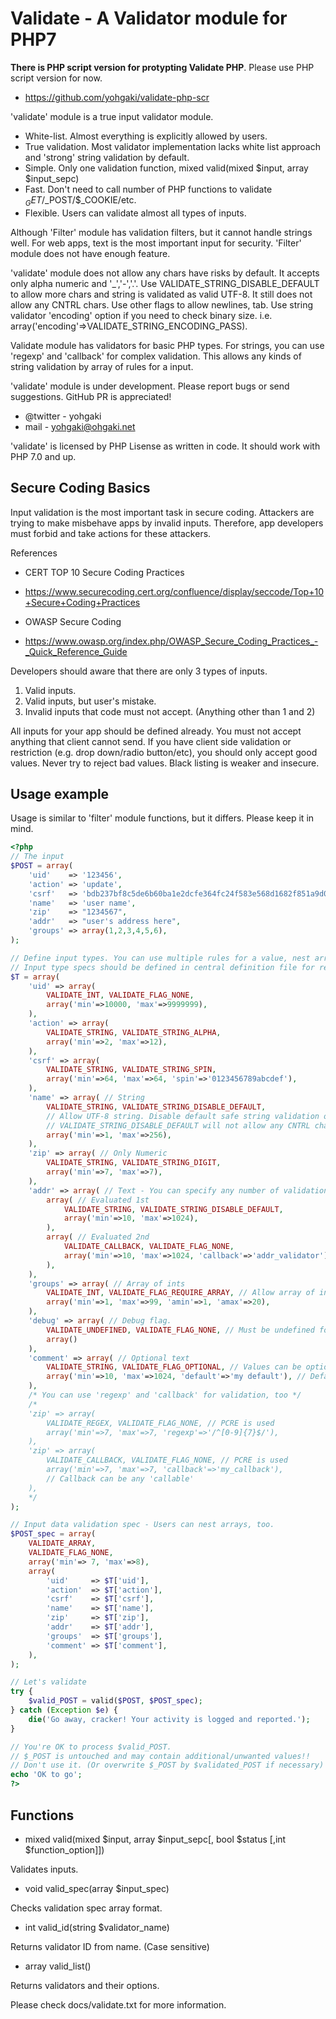 # Validate - A Validator module for PHP7

**There is PHP script version for protypting Validate PHP**. Please use PHP script version for now.

* https://github.com/yohgaki/validate-php-scr


'validate' module is a true input validator module.

* White-list. Almost everything is explicitly allowed by users.
* True validation. Most validator implementation lacks white list approach and 'strong' string validation by default.
* Simple. Only one validation function, mixed valid(mixed $input, array $input_sepc)
* Fast. Don't need to call number of PHP functions to validate $_GET/$_POST/$_COOKIE/etc.
* Flexible. Users can validate almost all types of inputs.

Although 'Filter' module has validation filters, but it cannot handle
strings well. For web apps, text is the most important input for
security. 'Filter' module does not have enough feature.

'validate' module does not allow any chars have risks by default.  It
accepts only alpha numeric and '_','-','.'. Use
VALIDATE_STRING_DISABLE_DEFAULT to allow more chars and string is
validated as valid UTF-8. It still does not allow any CNTRL chars.
Use other flags to allow newlines, tab. Use string validator
'encoding' option if you need to check binary size.
i.e. array('encoding'=>VALIDATE_STRING_ENCODING_PASS).

Validate module has validators for basic PHP types. For strings, you
can use 'regexp' and 'callback' for complex validation. This allows
any kinds of string validation by array of rules for a input.

'validate' module is under development. Please report bugs or send
suggestions. GitHub PR is appreciated!

* @twitter - yohgaki
* mail - yohgaki@ohgaki.net

'validate' is licensed by PHP Lisense as written in code. It should
work with PHP 7.0 and up.


## Secure Coding Basics

Input validation is the most important task in secure
coding. Attackers are trying to make misbehave apps by invalid
inputs. Therefore, app developers must forbid and take actions for
these attackers.

References
* CERT TOP 10 Secure Coding Practices
* https://www.securecoding.cert.org/confluence/display/seccode/Top+10+Secure+Coding+Practices

* OWASP Secure Coding 
* https://www.owasp.org/index.php/OWASP_Secure_Coding_Practices_-_Quick_Reference_Guide

Developers should aware that there are only 3 types of inputs.

1. Valid inputs.
2. Valid inputs, but user's mistake.
3. Invalid inputs that code must not accept. (Anything other than 1 and 2)

All inputs for your app should be defined already. You must not accept
anything that client cannot send.  If you have client side validation
or restriction (e.g. drop down/radio button/etc), you should only
accept good values. Never try to reject bad values. Black listing is
weaker and insecure.

## Usage example

Usage is similar to 'filter' module functions, but it differs. Please keep it in mind.

```php
<?php
// The input
$POST = array(
    'uid'    => '123456',
    'action' => 'update',
    'csrf'   => 'bdb237bf8c5de6b60ba1e2dcfe364fc24f583e568d1682f851a9d0f11a45c78d',
    'name'   => 'user name',
    'zip'    => "1234567",
    'addr'   => "user's address here",
    'groups' => array(1,2,3,4,5,6),
);

// Define input types. You can use multiple rules for a value, nest arrays as many as you want.
// Input type specs should be defined in central definition file for real usage
$T = array(
    'uid' => array(
        VALIDATE_INT, VALIDATE_FLAG_NONE,
        array('min'=>10000, 'max'=>9999999),
    ),
    'action' => array(
        VALIDATE_STRING, VALIDATE_STRING_ALPHA,
        array('min'=>2, 'max'=>12),
    ),
    'csrf' => array(
        VALIDATE_STRING, VALIDATE_STRING_SPIN,
        array('min'=>64, 'max'=>64, 'spin'=>'0123456789abcdef'),
    ),
    'name' => array( // String
        VALIDATE_STRING, VALIDATE_STRING_DISABLE_DEFAULT,
        // Allow UTF-8 string. Disable default safe string validation only allow alnum and ._-
        // VALIDATE_STRING_DISABLE_DEFAULT will not allow any CNTRL chars including newlines
        array('min'=>1, 'max'=>256),
    ),
    'zip' => array( // Only Numeric
        VALIDATE_STRING, VALIDATE_STRING_DIGIT,
        array('min'=>7, 'max'=>7),
    ),
    'addr' => array( // Text - You can specify any number of validation rules by array
        array( // Evaluated 1st
            VALIDATE_STRING, VALIDATE_STRING_DISABLE_DEFAULT,
            array('min'=>10, 'max'=>1024),
        ),
        array( // Evaluated 2nd
            VALIDATE_CALLBACK, VALIDATE_FLAG_NONE,
            array('min'=>10, 'max'=>1024, 'callback'=>'addr_validator'),
        ),
    ),
    'groups' => array( // Array of ints
        VALIDATE_INT, VALIDATE_FLAG_REQUIRE_ARRAY, // Allow array of ints
        array('min'=>1, 'max'=>99, 'amin'=>1, 'amax'=>20),
    ),
    'debug' => array( // Debug flag.
        VALIDATE_UNDEFINED, VALIDATE_FLAG_NONE, // Must be undefined for production. If defined, exception/error
        array()
    ),
    'comment' => array( // Optional text
        VALIDATE_STRING, VALIDATE_FLAG_OPTIONAL, // Values can be optional
        array('min'=>10, 'max'=>1024, 'default'=>'my default'), // Default can be set
    ),
    /* You can use 'regexp' and 'callback' for validation, too */
    /*
    'zip' => array(
        VALIDATE_REGEX, VALIDATE_FLAG_NONE, // PCRE is used
        array('min'=>7, 'max'=>7, 'regexp'=>'/^[0-9]{7}$/'),
    ),
    'zip' => array(
        VALIDATE_CALLBACK, VALIDATE_FLAG_NONE, // PCRE is used
        array('min'=>7, 'max'=>7, 'callback'=>'my_callback'),
        // Callback can be any 'callable'
    ),
    */
);

// Input data validation spec - Users can nest arrays, too.
$POST_spec = array(
    VALIDATE_ARRAY,
    VALIDATE_FLAG_NONE,
    array('min'=> 7, 'max'=>8),
    array(
        'uid'     => $T['uid'],
        'action'  => $T['action'],
        'csrf'    => $T['csrf'],
        'name'    => $T['name'],
        'zip'     => $T['zip'],
        'addr'    => $T['addr'],
        'groups'  => $T['groups'],
        'comment' => $T['comment'],
    ),
);

// Let's validate
try {
    $valid_POST = valid($POST, $POST_spec);
} catch (Exception $e) {
    die('Go away, cracker! Your activity is logged and reported.');
}

// You're OK to process $valid_POST.
// $_POST is untouched and may contain additional/unwanted values!!
// Don't use it. (Or overwrite $_POST by $validated_POST if necessary)
echo 'OK to go';
?>
```


## Functions

* mixed valid(mixed $input, array $input_sepc[, bool $status [,int $function_option]])

Validates inputs.

* void valid_spec(array $input_spec)

Checks validation spec array format.

* int valid_id(string $validator_name)

Returns validator ID from name. (Case sensitive)

* array valid_list()

Returns validators and their options.


Please check docs/validate.txt for more information.
